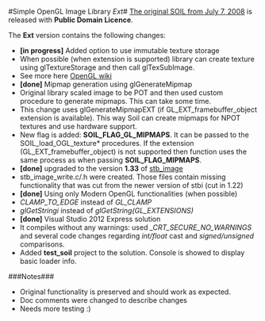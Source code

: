 #Simple OpenGL Image Library *Ext*#
[The original SOIL from July 7, 2008](http://www.lonesock.net/soil.html) is released with **Public Domain Licence**.

The **Ext** version contains the following changes:

* **[in progress]** Added option to use immutable texture storage
 * When possible (when extension is supported) library can create texture using glTextureStorage and then call glTexSubImage.
 * See more here [OpenGL wiki](http://www.opengl.org/wiki/Texture_Storage)
* **[done]** Mipmap generation using glGenerateMipmap
 * Original library scaled image to be POT and then used custom procedure to generate mipmaps. This can take some time.
 * This change uses glGenerateMipmapEXT (if GL_EXT_framebuffer_object extension is available). This way Soil can create mipmaps for NPOT textures and use hardware support.
 * New flag is added: **SOIL_FLAG_GL_MIPMAPS**. It can be passed to the SOIL_load_OGL_texture\* procedures. If the extension (GL_EXT_framebuffer_object) is not supported then function uses the same process as when passing **SOIL_FLAG_MIPMAPS**.
* **[done]** upgraded to the version **1.33** of [stb_image](http://www.nothings.org/stb_image.c)
 * stb_image_write.c/.h were created. Those files contain missing functionality that was cut from the newer version of stbi (cut in 1.22)  
* **[done]** Using only Modern OpenGL functionalities (when possible)
 * *CLAMP\_TO\_EDGE* instead of *GL\_CLAMP*
 *  *glGetStringi* instead of *glGetString(GL\_EXTENSIONS)* 
* **[done]** Visual Studio 2012 Express solution
 * It compiles without any warnings: used *\_CRT\_SECURE\_NO\_WARNINGS* and several code changes regarding *int/float* cast and *signed/unsigned* comparisons.
 * Added **test_soil** project to the solution. Console is showed to display basic loader info.

###Notes###
* Original functionality is preserved and should work as expected.
* Doc comments were changed to describe changes
* Needs more testing :)
